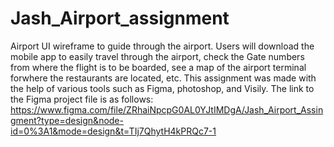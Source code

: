 # Jash_Airport_assignment
Airport UI wireframe to guide through the airport. Users will download the mobile app to easily travel through the airport, check the Gate numbers from where the flight is to be boarded, see a map of the airport terminal forwhere the restaurants are located, etc.
This assignment was made with the help of various tools such as Figma, photoshop, and Visily. 
The link to the Figma project file is as follows:
https://www.figma.com/file/ZRhaiNpcpG0AL0YJtIMDgA/Jash_Airport_Assingment?type=design&node-id=0%3A1&mode=design&t=TIj7QhytH4kPRQc7-1
